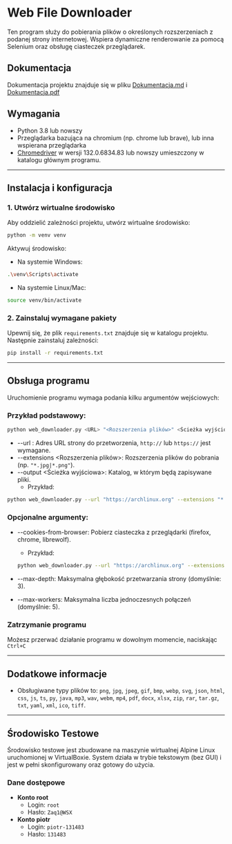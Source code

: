 # Web File Downloader

Ten program służy do pobierania plików o określonych rozszerzeniach z podanej strony internetowej. Wspiera dynamiczne renderowanie za pomocą Selenium oraz obsługę ciasteczek przeglądarek.

## Dokumentacja

Dokumentacja projektu znajduje się w pliku [Dokumentacja.md](Dokumentacja/Dokumentacja.md) i [Dokumentacja.pdf](Dokumentacja/Dokumentacja.pdf)

## Wymagania

- Python 3.8 lub nowszy
- Przeglądarka bazująca na chromium (np. chrome lub brave), lub inna wspierana przeglądarka
- [Chromedriver](https://googlechromelabs.github.io/chrome-for-testing/) w wersji 132.0.6834.83 lub nowszy umieszczony w katalogu głównym programu.

---

## Instalacja i konfiguracja

### 1. Utwórz wirtualne środowisko

Aby oddzielić zależności projektu, utwórz wirtualne środowisko:
```bash
python -m venv venv
```

Aktywuj środowisko:
- Na systemie Windows:
```bash
.\venv\Scripts\activate
```
- Na systemie Linux/Mac:
```bash
source venv/bin/activate
```

### 2. Zainstaluj wymagane pakiety

Upewnij się, że plik `requirements.txt` znajduje się w katalogu projektu.
Następnie zainstaluj zależności:
```bash
pip install -r requirements.txt
```

---

## Obsługa programu

Uruchomienie programu wymaga podania kilku argumentów wejściowych:

### Przykład podstawowy:
```bash
python web_downloader.py <URL> "<Rozszerzenia plików>" <Ścieżka wyjściowa>
```
- --url <URL>: Adres URL strony do przetworzenia, `http://` lub `https://` jest wymagane.
- --extensions <Rozszerzenia plików>: Rozszerzenia plików do pobrania (np. `"*.jpg|*.png"`).
- --output <Ścieżka wyjściowa>: Katalog, w którym będą zapisywane pliki.
  - Przykład:

```bash
python web_downloader.py --url "https://archlinux.org" --extensions "*.jpg|*.png" --output "~/Downloads/ArchLinux"
```

### Opcjonalne argumenty:

- --cookies-from-browser: Pobierz ciasteczka z przeglądarki (firefox, chrome, librewolf).

    - Przykład:
    ```bash
    python web_downloader.py --url "https://archlinux.org" --extensions "*.jpg|*.png" --output "~/Downloads/ArchLinux" --cookies-from-browser librewolf
    ```

- --max-depth: Maksymalna głębokość przetwarzania strony (domyślnie: 3).
- --max-workers: Maksymalna liczba jednoczesnych połączeń (domyślnie: 5).

### Zatrzymanie programu

Możesz przerwać działanie programu w dowolnym momencie, naciskając `Ctrl+C`

---

## Dodatkowe informacje

- Obsługiwane typy plików to: `png`, `jpg`, `jpeg`, `gif`, `bmp`, `webp`, `svg`, `json`, `html`, `css`, `js`, `ts`, `py`, `java`, `mp3`, `wav`, `webm`, `mp4`, `pdf`, `docx`, `xlsx`, `zip`, `rar`, `tar.gz`, `txt`, `yaml`, `xml`, `ico`, `tiff`.

---

## Środowisko Testowe

Środowisko testowe jest zbudowane na maszynie wirtualnej Alpine Linux uruchomionej w VirtualBoxie. System działa w trybie tekstowym (bez GUI) i jest w pełni skonfigurowany oraz gotowy do użycia.

### Dane dostępowe

- **Konto root**
  - Login: `root`
  - Hasło: `Zaq1@WSX`
- **Konto piotr**
  - Login: `piotr-131483`
  - Hasło: `131483`
